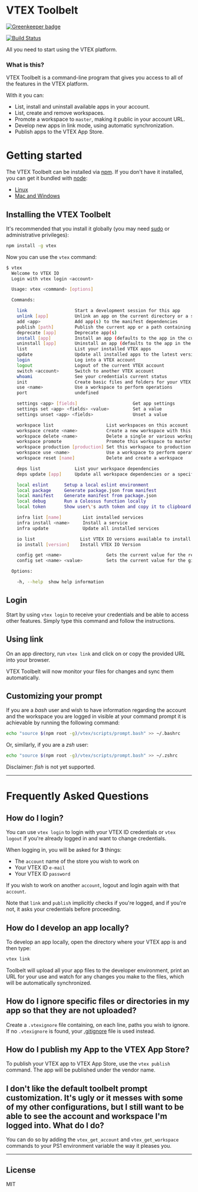 # VTEX Toolbelt

[![Greenkeeper badge](https://badges.greenkeeper.io/vtex/toolbelt.svg)](https://greenkeeper.io/)

[![Build Status](https://travis-ci.org/vtex/toolbelt.svg?branch=master)](https://travis-ci.org/vtex/toolbelt)

All you need to start using the VTEX platform.

### What is this?

VTEX Toolbelt is a command-line program that gives you access to all of the features in the VTEX platform.

With it you can:

- List, install and uninstall available apps in your account.
- List, create and remove workspaces.
- Promote a workspace to `master`, making it public in your account URL.
- Develop new apps in link mode, using automatic synchronization.
- Publish apps to the VTEX App Store.

# Getting started

The VTEX Toolbelt can be installed via [npm](https://www.npmjs.com/).
If you don't have it installed, you can get it bundled with [node](https://nodejs.org/):
 - [Linux](https://nodejs.org/en/download/package-manager/)
 - [Mac and Windows](https://nodejs.org/en/download/)

## Installing the VTEX Toolbelt

It's recommended that you install it globally (you may need [sudo](http://wiki.ubuntu-br.org/RootSudo) or administrative privileges):

```sh
npm install -g vtex
```

Now you can use the `vtex` command:

```sh
$ vtex
  Welcome to VTEX IO
  Login with vtex login <account>

  Usage: vtex <command> [options]

  Commands:

    link                  Start a development session for this app
    unlink [app]          Unlink an app on the current directory or a specified one
    add <app>             Add app(s) to the manifest dependencies
    publish [path]        Publish the current app or a path containing an app
    deprecate [app]       Deprecate app(s)
    install [app]         Install an app (defaults to the app in the current directory)
    uninstall [app]       Uninstall an app (defaults to the app in the current directory)
    list                  List your installed VTEX apps
    update                Update all installed apps to the latest version
    login                 Log into a VTEX account
    logout                Logout of the current VTEX account
    switch <account>      Switch to another VTEX account
    whoami                See your credentials current status
    init                  Create basic files and folders for your VTEX app
    use <name>            Use a workspace to perform operations
    port                  undefined

    settings <app> [fields]                     Get app settings
    settings set <app> <fields> <value>         Set a value
    settings unset <app> <fields>               Unset a value

    workspace list                    List workspaces on this account
    workspace create <name>           Create a new workspace with this name
    workspace delete <name>           Delete a single or various workspaces
    workspace promote                 Promote this workspace to master
    workspace production [production] Set this workspace to production mode
    workspace use <name>              Use a workspace to perform operations
    workspace reset [name]            Delete and create a workspace

    deps list             List your workspace dependencies
    deps update [app]     Update all workspace dependencies or a specific app@version

    local eslint      Setup a local eslint environment
    local package     Generate package.json from manifest
    local manifest    Generate manifest from package.json
    local debug       Run a Colossus function locally
    local token       Show user\'s auth token and copy it to clipboard

    infra list [name]        List installed services
    infra install <name>     Install a service
    infra update             Update all installed services

    io list                 List VTEX IO versions available to install
    io install [version]    Install VTEX IO Version

    config get <name>                 Gets the current value for the requested configuration
    config set <name> <value>         Sets the current value for the given configuration

  Options:

    -h, --help  show help information
```

## Login

Start by using `vtex login` to receive your credentials and be able to access other features.
Simply type this command and follow the instructions.

## Using link

On an app directory, run `vtex link` and click on or copy the provided URL into your browser.

VTEX Toolbelt will now monitor your files for changes and sync them automatically.

## Customizing your prompt

If you are a _bash_ user and wish to have information regarding the account and the workspace 
you are logged in visible at your command prompt it is achievable by running the following 
command:

```sh
echo "source $(npm root -g)/vtex/scripts/prompt.bash" >> ~/.bashrc
```

Or, similarly, if you are a _zsh_ user:

```sh
echo "source $(npm root -g)/vtex/scripts/prompt.bash" >> ~/.zshrc
```

Disclaimer: _fish_ is not yet supported.

---

# Frequently Asked Questions

## How do I login?

You can use `vtex login` to login with your VTEX ID credentials or `vtex logout` if you're already logged in and want to change credentials.

When logging in, you will be asked for **3** things:

- The `account` name of the store you wish to work on
- Your VTEX ID `e-mail`
- Your VTEX ID `password`

If you wish to work on another `account`, logout and login again with that `account`.

Note that `link` and `publish` implicitly checks if you're logged, and if you're not, it asks your credentials before proceeding.


## How do I develop an app locally?

To develop an app locally, open the directory where your VTEX app is and then type:

```sh
vtex link
```

Toolbelt will upload all your app files to the developer environment, print an URL for your use and watch for any changes you make to the files, which will be automatically synchronized.

## How do I ignore specific files or directories in my app so that they are not uploaded?

Create a `.vtexignore` file containing, on each line, paths you wish to ignore.
If no `.vtexignore` is found, your [.gitignore](http://git-scm.com/docs/gitignore) file is used instead.


## How do I publish my App to the VTEX App Store?

To publish your VTEX app to VTEX App Store, use the `vtex publish` command. The app will be published under the vendor name.


## I don't like the default toolbelt prompt customization. It's ugly or it messes with some of my other configurations, but I still want to be able to see the account and workspace I'm logged into. What do I do?

You can do so by adding the `vtex_get_account` and `vtex_get_workspace` commands to your PS1 environment variable the way it pleases you.

---

## License

MIT
